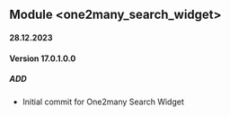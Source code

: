 ## Module <one2many_search_widget>

#### 28.12.2023
#### Version 17.0.1.0.0
##### ADD

- Initial commit for One2many Search Widget
